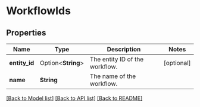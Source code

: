 # WorkflowIds

## Properties

Name | Type | Description | Notes
------------ | ------------- | ------------- | -------------
**entity_id** | Option<**String**> | The entity ID of the workflow. | [optional]
**name** | **String** | The name of the workflow. | 

[[Back to Model list]](../README.md#documentation-for-models) [[Back to API list]](../README.md#documentation-for-api-endpoints) [[Back to README]](../README.md)


